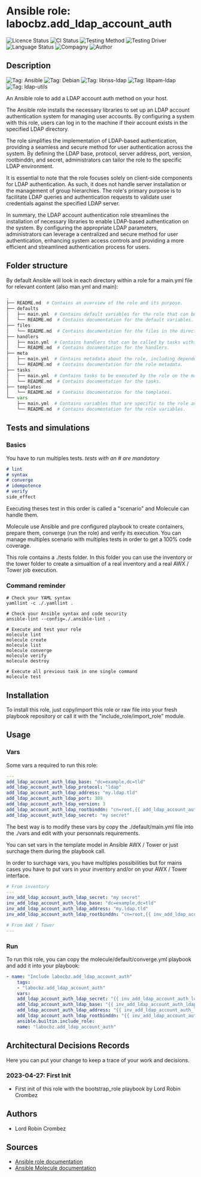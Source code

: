 # Ansible role: labocbz.add_ldap_account_auth

![Licence Status](https://img.shields.io/badge/licence-MIT-brightgreen)
![CI Status](https://img.shields.io/badge/CI-success-brightgreen)
![Testing Method](https://img.shields.io/badge/Testing%20Method-Ansible%20Molecule-blueviolet)
![Testing Driver](https://img.shields.io/badge/Testing%20Driver-docker-blueviolet)
![Language Status](https://img.shields.io/badge/language-Ansible-red)
![Compagny](https://img.shields.io/badge/Compagny-Labo--CBZ-blue)
![Author](https://img.shields.io/badge/Author-Lord%20Robin%20Cbz-blue)

## Description

![Tag: Ansible](https://img.shields.io/badge/Tech-Ansible-orange)
![Tag: Debian](https://img.shields.io/badge/Tech-Debian-orange)
![Tag: libnss-ldap](https://img.shields.io/badge/Tech-libnss--ldap-orange)
![Tag: libpam-ldap](https://img.shields.io/badge/Tech-libpam--ldap-orange)
![Tag: ldap-utils](https://img.shields.io/badge/Tech-ldap--utils-orange)

An Ansible role to add a LDAP account auth method on your host.

The Ansible role installs the necessary libraries to set up an LDAP account authentication system for managing user accounts. By configuring a system with this role, users can log in to the machine if their account exists in the specified LDAP directory.

The role simplifies the implementation of LDAP-based authentication, providing a seamless and secure method for user authentication across the system. By defining the LDAP base, protocol, server address, port, version, rootbinddn, and secret, administrators can tailor the role to the specific LDAP environment.

It is essential to note that the role focuses solely on client-side components for LDAP authentication. As such, it does not handle server installation or the management of group hierarchies. The role's primary purpose is to facilitate LDAP queries and authentication requests to validate user credentials against the specified LDAP server.

In summary, the LDAP account authentication role streamlines the installation of necessary libraries to enable LDAP-based authentication on the system. By configuring the appropriate LDAP parameters, administrators can leverage a centralized and secure method for user authentication, enhancing system access controls and providing a more efficient and streamlined authentication process for users.

## Folder structure

By default Ansible will look in each directory within a role for a main.yml file for relevant content (also man.yml and main):

```PYTHON
.
├── README.md  # Contains an overview of the role and its purpose.
├── defaults
│   ├── main.yml  # Contains default variables for the role that can be overridden by users.
│   └── README.md  # Contains documentation for the default variables.
├── files
│   └── README.md  # Contains documentation for the files in the directory.
├── handlers
│   ├── main.yml  # Contains handlers that can be called by tasks within the role.
│   └── README.md  # Contains documentation for the handlers.
├── meta
│   ├── main.yml  # Contains metadata about the role, including dependencies and supported platforms.
│   └── README.md  # Contains documentation for the role metadata.
├── tasks
│   ├── main.yml  # Contains tasks to be executed by the role on the managed nodes.
│   └── README.md  # Contains documentation for the tasks.
├── templates
│   └── README.md  # Contains documentation for the templates.
└── vars
    ├── main.yml  # Contains variables that are specific to the role and are not meant to be overridden.
    └── README.md  # Contains documentation for the role variables.
```

## Tests and simulations

### Basics

You have to run multiples tests. *tests with an # are mandatory*

```MARKDOWN
# lint
# syntax
# converge
# idempotence
# verify
side_effect
```

Executing theses test in this order is called a "scenario" and Molecule can handle them.

Molecule use Ansible and pre configured playbook to create containers, prepare them, converge (run the role) and verify its execution.
You can manage multiples scenario with multiples tests in order to get a 100% code coverage.

This role contains a ./tests folder. In this folder you can use the inventory or the tower folder to create a simualtion of a real inventory and a real AWX / Tower job execution.

### Command reminder

```SHELL
# Check your YAML syntax
yamllint -c ./.yamllint .

# Check your Ansible syntax and code security
ansible-lint --config=./.ansible-lint .

# Execute and test your role
molecule lint
molecule create
molecule list
molecule converge
molecule verify
molecule destroy

# Execute all previous task in one single command
molecule test
```

## Installation

To install this role, just copy/import this role or raw file into your fresh playbook repository or call it with the "include_role/import_role" module.

## Usage

### Vars

Some vars a required to run this role:

```YAML
---
add_ldap_account_auth_ldap_base: "dc=example,dc=tld"
add_ldap_account_auth_ldap_protocol: "ldap"
add_ldap_account_auth_ldap_address: "my.ldap.tld"
add_ldap_account_auth_ldap_port: 389
add_ldap_account_auth_ldap_version: 3
add_ldap_account_auth_ldap_rootbinddn: "cn=root,{{ add_ldap_account_auth_ldap_base }}"
add_ldap_account_auth_ldap_secret: "my secret"

```

The best way is to modify these vars by copy the ./default/main.yml file into the ./vars and edit with your personnals requirements.

You can set vars in the template model in Ansible AWX / Tower or just surchage them during the playbook call.

In order to surchage vars, you have multiples possibilities but for mains cases you have to put vars in your inventory and/or on your AWX / Tower interface.

```YAML
# From inventory
---
inv_add_ldap_account_auth_ldap_secret: "my secret"
inv_add_ldap_account_auth_ldap_base: "dc=example,dc=tld"
inv_add_ldap_account_auth_ldap_address: "my.ldap.tld"
inv_add_ldap_account_auth_ldap_rootbinddn: "cn=root,{{ inv_add_ldap_account_auth_ldap_base }}"

```

```YAML
# From AWX / Tower
---

```

### Run

To run this role, you can copy the molecule/default/converge.yml playbook and add it into your playbook:

```YAML
- name: "Include labocbz.add_ldap_account_auth"
    tags:
    - "labocbz.add_ldap_account_auth"
    vars:
    add_ldap_account_auth_ldap_secret: "{{ inv_add_ldap_account_auth_ldap_secret }}"
    add_ldap_account_auth_ldap_base: "{{ inv_add_ldap_account_auth_ldap_base }}"
    add_ldap_account_auth_ldap_address: "{{ inv_add_ldap_account_auth_ldap_address }}"
    add_ldap_account_auth_ldap_rootbinddn: "{{ inv_add_ldap_account_auth_ldap_rootbinddn }}"
    ansible.builtin.include_role:
    name: "labocbz.add_ldap_account_auth"
```

## Architectural Decisions Records

Here you can put your change to keep a trace of your work and decisions.

### 2023-04-27: First Init

* First init of this role with the bootstrap_role playbook by Lord Robin Crombez

## Authors

* Lord Robin Crombez

## Sources

* [Ansible role documentation](https://docs.ansible.com/ansible/latest/playbook_guide/playbooks_reuse_roles.html)
* [Ansible Molecule documentation](https://molecule.readthedocs.io/)
